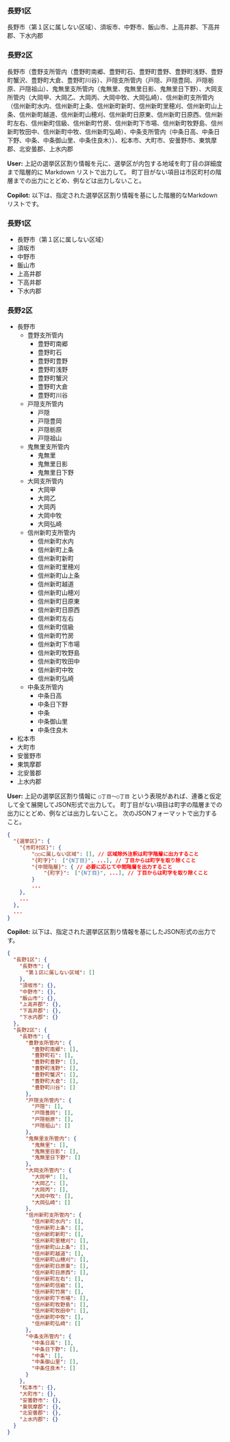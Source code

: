 ### 長野1区
長野市（第１区に属しない区域）、須坂市、中野市、飯山市、上高井郡、下高井郡、下水内郡

### 長野2区
長野市（豊野支所管内（豊野町南郷、豊野町石、豊野町豊野、豊野町浅野、豊野町蟹沢、豊野町大倉、豊野町川谷）、戸隠支所管内（戸隠、戸隠豊岡、戸隠栃原、戸隠祖山）、鬼無里支所管内（鬼無里、鬼無里日影、鬼無里日下野）、大岡支所管内（大岡甲、大岡乙、大岡丙、大岡中牧、大岡弘崎）、信州新町支所管内（信州新町水内、信州新町上条、信州新町新町、信州新町里穂刈、信州新町山上条、信州新町越道、信州新町山穂刈、信州新町日原東、信州新町日原西、信州新町左右、信州新町信級、信州新町竹房、信州新町下市場、信州新町牧野島、信州新町牧田中、信州新町中牧、信州新町弘崎）、中条支所管内（中条日高、中条日下野、中条、中条御山里、中条住良木））、松本市、大町市、安曇野市、東筑摩郡、北安曇郡、上水内郡

**User:** 上記の選挙区区割り情報を元に、選挙区が内包する地域を町丁目の詳細度まで階層的に Markdown リストで出力して。
町丁目がない項目は市区町村の階層までの出力にとどめ、例などは出力しないこと。

**Copilot:** 以下は、指定された選挙区区割り情報を基にした階層的なMarkdownリストです。

### 長野1区
- 長野市（第１区に属しない区域）
- 須坂市
- 中野市
- 飯山市
- 上高井郡
- 下高井郡
- 下水内郡

### 長野2区
- 長野市
  - 豊野支所管内
    - 豊野町南郷
    - 豊野町石
    - 豊野町豊野
    - 豊野町浅野
    - 豊野町蟹沢
    - 豊野町大倉
    - 豊野町川谷
  - 戸隠支所管内
    - 戸隠
    - 戸隠豊岡
    - 戸隠栃原
    - 戸隠祖山
  - 鬼無里支所管内
    - 鬼無里
    - 鬼無里日影
    - 鬼無里日下野
  - 大岡支所管内
    - 大岡甲
    - 大岡乙
    - 大岡丙
    - 大岡中牧
    - 大岡弘崎
  - 信州新町支所管内
    - 信州新町水内
    - 信州新町上条
    - 信州新町新町
    - 信州新町里穂刈
    - 信州新町山上条
    - 信州新町越道
    - 信州新町山穂刈
    - 信州新町日原東
    - 信州新町日原西
    - 信州新町左右
    - 信州新町信級
    - 信州新町竹房
    - 信州新町下市場
    - 信州新町牧野島
    - 信州新町牧田中
    - 信州新町中牧
    - 信州新町弘崎
  - 中条支所管内
    - 中条日高
    - 中条日下野
    - 中条
    - 中条御山里
    - 中条住良木
- 松本市
- 大町市
- 安曇野市
- 東筑摩郡
- 北安曇郡
- 上水内郡

**User:** 上記の選挙区区割り情報に `○丁目〜○丁目` という表現があれば、連番と仮定して全て展開してJSON形式で出力して。
町丁目がない項目は町字の階層までの出力にとどめ、例などは出力しないこと。
次のJSONフォーマットで出力すること。
```json
{
  "{選挙区}": {
    "{市町村区}": {
        "○○に属しない区域": [], // 区域除外注釈は町字階層に出力すること
        "{町字}":　["{N丁目}", ...], // 丁目からは町字を取り除くこと
        "{中間階層}": { // 必要に応じて中間階層を出力すること
            "{町字}":　["{N丁目}", ...], // 丁目からは町字を取り除くこと
        }
        ...
    },
    ...
  },
  ...
}
```

**Copilot:** 以下は、指定された選挙区区割り情報を基にしたJSON形式の出力です。

```json
{
  "長野1区": {
    "長野市": {
      "第１区に属しない区域": []
    },
    "須坂市": {},
    "中野市": {},
    "飯山市": {},
    "上高井郡": {},
    "下高井郡": {},
    "下水内郡": {}
  },
  "長野2区": {
    "長野市": {
      "豊野支所管内": {
        "豊野町南郷": [],
        "豊野町石": [],
        "豊野町豊野": [],
        "豊野町浅野": [],
        "豊野町蟹沢": [],
        "豊野町大倉": [],
        "豊野町川谷": []
      },
      "戸隠支所管内": {
        "戸隠": [],
        "戸隠豊岡": [],
        "戸隠栃原": [],
        "戸隠祖山": []
      },
      "鬼無里支所管内": {
        "鬼無里": [],
        "鬼無里日影": [],
        "鬼無里日下野": []
      },
      "大岡支所管内": {
        "大岡甲": [],
        "大岡乙": [],
        "大岡丙": [],
        "大岡中牧": [],
        "大岡弘崎": []
      },
      "信州新町支所管内": {
        "信州新町水内": [],
        "信州新町上条": [],
        "信州新町新町": [],
        "信州新町里穂刈": [],
        "信州新町山上条": [],
        "信州新町越道": [],
        "信州新町山穂刈": [],
        "信州新町日原東": [],
        "信州新町日原西": [],
        "信州新町左右": [],
        "信州新町信級": [],
        "信州新町竹房": [],
        "信州新町下市場": [],
        "信州新町牧野島": [],
        "信州新町牧田中": [],
        "信州新町中牧": [],
        "信州新町弘崎": []
      },
      "中条支所管内": {
        "中条日高": [],
        "中条日下野": [],
        "中条": [],
        "中条御山里": [],
        "中条住良木": []
      }
    },
    "松本市": {},
    "大町市": {},
    "安曇野市": {},
    "東筑摩郡": {},
    "北安曇郡": {},
    "上水内郡": {}
  }
}
```
